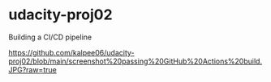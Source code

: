 # udacity-proj02
Building a CI/CD pipeline

https://github.com/kalpee06/udacity-proj02/blob/main/screenshot%20passing%20GitHub%20Actions%20build.JPG?raw=true
